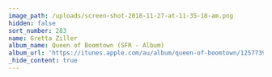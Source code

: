 ```yaml
---
image_path: /uploads/screen-shot-2018-11-27-at-11-35-18-am.png
hidden: false
sort_number: 283
name: Gretta Ziller
album_name: Queen of Boomtown (SFR - Album)
album_url: 'https://itunes.apple.com/au/album/queen-of-boomtown/1257739198'
_hide_content: true
---
```


